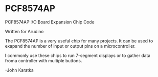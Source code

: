 # PCF8574AP
PCF8574AP I/O Board Expansion Chip Code

Written for Arudino

The PCF8574AP is a very useful chip for many projects. It can be used to exapand the number of input or output pins on a microcontroller.

I commonly use these chips to run 7-segment displays or to gather data froma controller with multiple buttons.

-John Karatka
